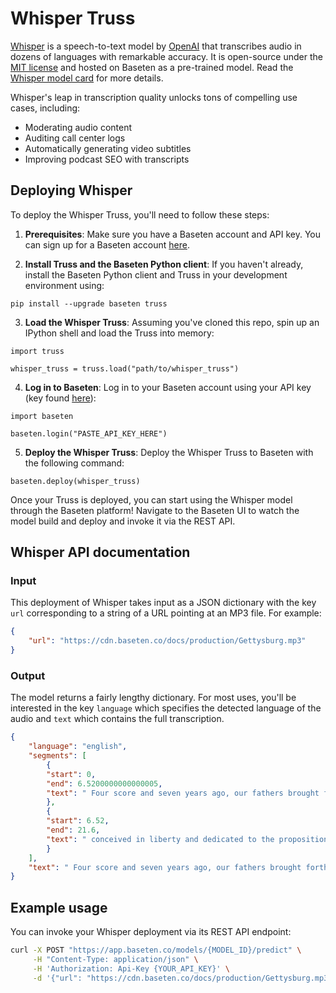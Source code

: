 # Whisper Truss

[Whisper](https://github.com/openai/whisper) is a speech-to-text model by [OpenAI](https://openai.com/blog/whisper/) that transcribes audio in dozens of languages with remarkable accuracy. It is open-source under the [MIT license](https://github.com/openai/whisper/blob/main/LICENSE) and hosted on Baseten as a pre-trained model. Read the [Whisper model card](https://github.com/openai/whisper/blob/main/model-card.md) for more details.

Whisper's leap in transcription quality unlocks tons of compelling use cases, including:

* Moderating audio content
* Auditing call center logs
* Automatically generating video subtitles
* Improving podcast SEO with transcripts

## Deploying Whisper

To deploy the Whisper Truss, you'll need to follow these steps:

1. __Prerequisites__: Make sure you have a Baseten account and API key. You can sign up for a Baseten account [here](https://app.baseten.co/signup).

2. __Install Truss and the Baseten Python client__: If you haven't already, install the Baseten Python client and Truss in your development environment using:
```
pip install --upgrade baseten truss
```

3. __Load the Whisper Truss__: Assuming you've cloned this repo, spin up an IPython shell and load the Truss into memory:
```
import truss

whisper_truss = truss.load("path/to/whisper_truss")
```

4. __Log in to Baseten__: Log in to your Baseten account using your API key (key found [here](https://app.baseten.co/settings/account/api_keys)):
```
import baseten

baseten.login("PASTE_API_KEY_HERE")
```

5. __Deploy the Whisper Truss__: Deploy the Whisper Truss to Baseten with the following command:
```
baseten.deploy(whisper_truss)
```

Once your Truss is deployed, you can start using the Whisper model through the Baseten platform! Navigate to the Baseten UI to watch the model build and deploy and invoke it via the REST API.

## Whisper API documentation

### Input

This deployment of Whisper takes input as a JSON dictionary with the key `url` corresponding to a string of a URL pointing at an MP3 file. For example:

```json
{
    "url": "https://cdn.baseten.co/docs/production/Gettysburg.mp3"
}
```

### Output

The model returns a fairly lengthy dictionary. For most uses, you'll be interested in the key `language` which specifies the detected language of the audio and `text` which contains the full transcription.

```json
{
    "language": "english",
    "segments": [
        {
        "start": 0,
        "end": 6.5200000000000005,
        "text": " Four score and seven years ago, our fathers brought forth upon this continent a new nation"
        },
        {
        "start": 6.52,
        "end": 21.6,
        "text": " conceived in liberty and dedicated to the proposition that all men are created equal."
        }
    ],
    "text": " Four score and seven years ago, our fathers brought forth upon this continent..."
}
```

## Example usage

You can invoke your Whisper deployment via its REST API endpoint:

```bash
curl -X POST "https://app.baseten.co/models/{MODEL_ID}/predict" \
     -H "Content-Type: application/json" \
     -H 'Authorization: Api-Key {YOUR_API_KEY}' \
     -d '{"url": "https://cdn.baseten.co/docs/production/Gettysburg.mp3"}'
```
